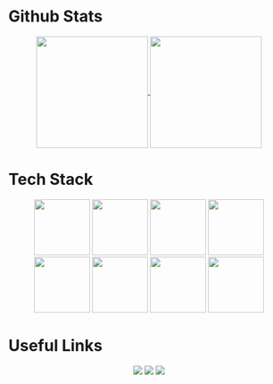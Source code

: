 <h1>Github Stats</h1>
<section align="center">
  <a href="https://github.com/rumaier/github-readme-stats">
  <img height=200 align="center" src="https://github-readme-stats.vercel.app/api?username=rumaier&theme=material-palenight" />
</a>
<a href="https://github.com/rumaier/convoychat">
  <img height=200 align="center" src="https://github-readme-stats.vercel.app/api/top-langs?username=rumaier&theme=material-palenight&layout=compact&card_width=320" />
</a>
</section> 
<h1>Tech Stack</h1>
<section align="center" >
  <img src="https://cdn.jsdelivr.net/gh/devicons/devicon@latest/icons/lua/lua-original.svg" width="100" />
  <img src="https://cdn.jsdelivr.net/gh/devicons/devicon@latest/icons/html5/html5-original.svg" width="100" />
  <img src="https://cdn.jsdelivr.net/gh/devicons/devicon@latest/icons/css3/css3-original.svg" width="100" />
  <img src="https://cdn.jsdelivr.net/gh/devicons/devicon@latest/icons/javascript/javascript-original.svg" width="100" />
  <img src="https://cdn.jsdelivr.net/gh/devicons/devicon@latest/icons/typescript/typescript-original.svg" width="100" />
  <img src="https://cdn.jsdelivr.net/gh/devicons/devicon@latest/icons/vitejs/vitejs-original.svg" width="100" />
  <img src="https://cdn.jsdelivr.net/gh/devicons/devicon@latest/icons/react/react-original.svg" width="100" />
  <img src="https://cdn.jsdelivr.net/gh/devicons/devicon@latest/icons/mysql/mysql-original.svg" width="100" />
</section>
<h1>Useful Links</h1>
<section align="center">
  <a href="https://discord.gg/rscripts" target="_blank"><img src="https://github.com/user-attachments/assets/93483cab-6a28-4f4d-88d3-92520a0f81bb"></a>
  <a href="https://www.rscripts.store/" target="_blank"><img src="https://github.com/user-attachments/assets/f1642eaf-348a-4699-88f2-57c929f149a7"></a>
  <a href="https://rscripts.gitbook.io/" target="_blank"><img src="https://github.com/user-attachments/assets/7131f16b-ee85-42ea-85fd-a493b8cc31ef"></a>
</section>
<!---
rumaier/rumaier is a ✨ special ✨ repository because its `README.md` (this file) appears on your GitHub profile.
You can click the Preview link to take a look at your changes.
---> 
